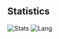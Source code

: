 ## Statistics
![Stats](https://github-readme-stats.vercel.app/api?username=yinheli&show_icons=true&count_private=true&hide_title=true)
![Lang](https://github-readme-stats.vercel.app/api/top-langs/?username=yinheli&layout=compact&hide_title=true)